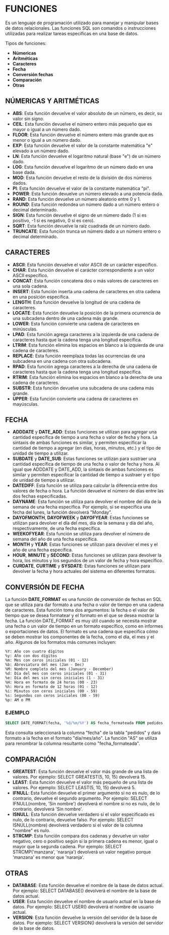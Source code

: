 # FUNCIONES

Es un lenguaje de programación utilizado para manejar y manipular bases de datos relacionales. Las funciones SQL son comandos o instrucciones utilizadas para realizar tareas específicas en una base de datos.

Tipos de funciones:

- **Númericas**
- **Aritméticas**
- **Caracteres**
- **Fecha**
- **Conversión fechas**
- **Comparación**
- **Otras**

## NÚMERICAS Y ARITMÉTICAS

- **ABS**: Esta función devuelve el valor absoluto de un número, es decir, su valor sin signo.
- **CEIL**: Esta función devuelve el número entero más pequeño que es mayor o igual a un número dado.
- **FLOOR**: Esta función devuelve el número entero más grande que es menor o igual a un número dado.
- **EXP**: Esta función devuelve el valor de la constante matemática "e" elevado a un número dado.
- **LN**: Esta función devuelve el logaritmo natural (base "e") de un número dado.
- **LOG**: Esta función devuelve el logaritmo de un número dado en una base dada.
- **MOD**: Esta función devuelve el resto de la división de dos números dados.
- **PI**: Esta función devuelve el valor de la constante matemática "pi".
- **POWER**: Esta función devuelve un número elevado a una potencia dada.
- **RAND**: Esta función devuelve un número aleatorio entre 0 y 1.
- **ROUND**: Esta función redondea un número dado a un número entero o decimal determinado.
- **SIGN**: Esta función devuelve el signo de un número dado (1 si es positivo, -1 si es negativo, 0 si es cero).
- **SQRT**: Esta función devuelve la raíz cuadrada de un número dado.
- **TRUNCATE**: Esta función trunca un número dado a un número entero o decimal determinado.

## CARACTERES

- **ASCII**: Esta función devuelve el valor ASCII de un carácter específico.
- **CHAR**: Esta función devuelve el carácter correspondiente a un valor ASCII específico.
- **CONCAT**: Esta función concatena dos o más valores de caracteres en una sola cadena.
- **INSERT**: Esta función inserta una cadena de caracteres en otra cadena en una posición específica.
- **LENGTH**: Esta función devuelve la longitud de una cadena de caracteres.
- **LOCATE**: Esta función devuelve la posición de la primera ocurrencia de una subcadena dentro de una cadena más grande.
- **LOWER**: Esta función convierte una cadena de caracteres en minúsculas.
- **LPAD**: Esta función agrega caracteres a la izquierda de una cadena de caracteres hasta que la cadena tenga una longitud específica.
- **LTRIM**: Esta función elimina los espacios en blanco a la izquierda de una cadena de caracteres.
- **REPLACE**: Esta función reemplaza todas las ocurrencias de una subcadena en una cadena con otra subcadena.
- **RPAD**: Esta función agrega caracteres a la derecha de una cadena de caracteres hasta que la cadena tenga una longitud específica.
- **RTRIM**: Esta función elimina los espacios en blanco a la derecha de una cadena de caracteres.
- **SUBSTR**: Esta función devuelve una subcadena de una cadena más grande.
- **UPPER**: Esta función convierte una cadena de caracteres en mayúsculas.

## FECHA

- **ADDDATE** y **DATE_ADD**: Estas funciones se utilizan para agregar una cantidad específica de tiempo a una fecha o valor de fecha y hora. La sintaxis de ambas funciones es similar, y permiten especificar la cantidad de tiempo a agregar (en días, horas, minutos, etc.) y el tipo de unidad de tiempo a utilizar.
- **SUBDATE** y **DATE_SUB**: Estas funciones se utilizan para sustraer una cantidad específica de tiempo de una fecha o valor de fecha y hora. Al igual que ADDDATE y DATE_ADD, la sintaxis de ambas funciones es similar y permiten especificar la cantidad de tiempo a sustraer y el tipo de unidad de tiempo a utilizar.
- **DATEDIFF**: Esta función se utiliza para calcular la diferencia entre dos valores de fecha o hora. La función devuelve el número de días entre las dos fechas especificadas.
- **DAYNAME**: Esta función se utiliza para devolver el nombre del día de la semana de una fecha específica. Por ejemplo, si se especifica una fecha del lunes, la función devolverá "Monday".
- **DAYOFMONTH**, **DAYOFWEEK** y **DAYOFYEAR**: Estas funciones se utilizan para devolver el día del mes, día de la semana y día del año, respectivamente, de una fecha específica.
- **WEEKOFYEAR**: Esta función se utiliza para devolver el número de semana del año de una fecha específica.
- **MONTH** y **YEAR**: Estas funciones se utilizan para devolver el mes y el año de una fecha específica.
- **HOUR**, **MINUTE** y **SECOND**: Estas funciones se utilizan para devolver la hora, los minutos y los segundos de un valor de fecha y hora específico.
- **CURDATE**, **CURTIME** y **SYSDATE**: Estas funciones se utilizan para devolver la fecha y hora actuales del sistema en diferentes formatos.

## CONVERSIÓN DE FECHA

La función **DATE_FORMAT** es una función de conversión de fechas en SQL que se utiliza para dar formato a una fecha o valor de tiempo en una cadena de caracteres. Esta función toma dos argumentos: la fecha o el valor de tiempo que se desea formatear y el formato en el que se desea mostrar la fecha.
La función DATE_FORMAT es muy útil cuando se necesita mostrar una fecha o un valor de tiempo en un formato específico, como en informes o exportaciones de datos.
El formato es una cadena que especifica cómo se deben mostrar los componentes de la fecha, como el día, el mes y el año. Algunos de los formatos más comunes incluyen:

    %Y: Año con cuatro dígitos
    %y: Año con dos dígitos
    %m: Mes con ceros iniciales (01 - 12)
    %b: Abreviatura del mes (Jan - Dec)
    %M: Nombre completo del mes (January - December)
    %d: Día del mes con ceros iniciales (01 - 31)
    %e: Día del mes sin ceros iniciales (1 - 31)
    %H: Hora en formato de 24 horas (00 - 23)
    %h: Hora en formato de 12 horas (01 - 12)
    %i: Minutos con ceros iniciales (00 - 59)
    %s: Segundos con ceros iniciales (00 - 59)
    %p: AM o PM

### EJEMPLO

~~~sql
SELECT DATE_FORMAT(fecha, '%d/%m/%Y') AS fecha_formateada FROM pedidos;
~~~

Esta consulta seleccionará la columna "fecha" de la tabla "pedidos" y dará formato a la fecha en el formato "día/mes/año". La función "AS" se utiliza para renombrar la columna resultante como "fecha_formateada".

## COMPARACIÓN

- **GREATEST**: Esta función devuelve el valor más grande de una lista de valores. Por ejemplo: SELECT GREATEST(5, 10, 15) devolverá 15.
- **LEAST**: Esta función devuelve el valor más pequeño de una lista de valores. Por ejemplo: SELECT LEAST(5, 10, 15) devolverá 5.
- **IFNULL**: Esta función devuelve el primer argumento si no es nulo, de lo contrario, devuelve el segundo argumento. Por ejemplo: SELECT IFNULL(nombre, 'Sin nombre') devolverá el nombre si no es nulo, de lo contrario, devolverá 'Sin nombre'.
- **ISNULL**: Esta función devuelve verdadero si el valor especificado es nulo, de lo contrario, devuelve falso. Por ejemplo: SELECT ISNULL(nombre) devolverá verdadero si el valor de la columna "nombre" es nulo.
- **STRCMP**: Esta función compara dos cadenas y devuelve un valor negativo, cero o positivo según si la primera cadena es menor, igual o mayor que la segunda cadena. Por ejemplo: SELECT STRCMP('manzana', 'naranja') devolverá un valor negativo porque 'manzana' es menor que 'naranja'.

## OTRAS

- **DATABASE**: Esta función devuelve el nombre de la base de datos actual. Por ejemplo: SELECT DATABASE() devolverá el nombre de la base de datos actual.
- **USER**: Esta función devuelve el nombre de usuario actual en la base de datos. Por ejemplo: SELECT USER() devolverá el nombre de usuario actual.
- **VERSION**: Esta función devuelve la versión del servidor de la base de datos. Por ejemplo: SELECT VERSION() devolverá la versión del servidor de la base de datos.
